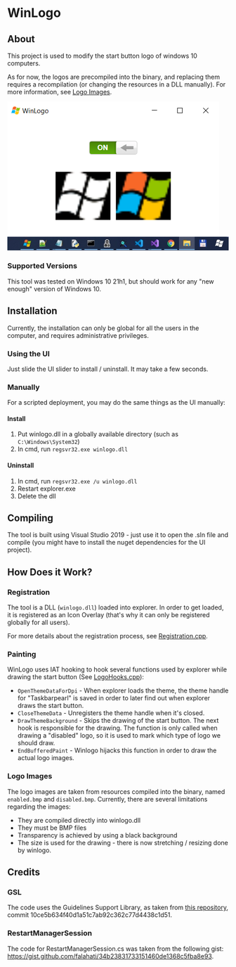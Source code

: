 # WinLogo
## About
This project is used to modify the start button logo of windows 10 computers.

As for now, the logos are precompiled into the binary, and replacing them requires a recompilation (or changing the resources in a DLL manually). For more information, see [Logo Images](#Logo-Images).

![Installer UI](/docs/ui.png)
![Taskbar](/docs/taskbar.jpg)

### Supported Versions
This tool was tested on Windows 10 21h1, but should work for any "new enough" version of Windows 10.

## Installation
Currently, the installation can only be global for all the users in the computer, and requires administrative privileges.

### Using the UI
Just slide the UI slider to install / uninstall. It may take a few seconds.

### Manually
For a scripted deployment, you may do the same things as the UI manually:

#### Install
1. Put winlogo.dll in a globally available directory (such as `C:\Windows\System32`)
2. In cmd, run `regsvr32.exe winlogo.dll`

#### Uninstall
1. In cmd, run `regsvr32.exe /u winlogo.dll`
2. Restart explorer.exe
3. Delete the dll

## Compiling
The tool is built using Visual Studio 2019 - just use it to open the .sln file and compile (you might have to install the nuget dependencies for the UI project).

## How Does it Work?
### Registration
The tool is a DLL (`winlogo.dll`) loaded into explorer. In order to get loaded, it is registered as an Icon Overlay (that's why it can only be registered globally for all users).

For more details about the registration process, see [Registration.cpp](winlogo\Registration.cpp).

### Painting
WinLogo uses IAT hooking to hook several functions used by explorer while drawing the start button (See [LogoHooks.cpp](winlogo\LogoHooks.cpp)):
* `OpenThemeDataForDpi` - When explorer loads the theme, the theme handle for "Taskbarpearl" is saved in order to later find out when explorer draws the start button.
* `CloseThemeData` - Unregisters the theme handle when it's closed.
* `DrawThemeBackground` - Skips the drawing of the start button. The next hook is responsible for the drawing. The function is only called when drawing a "disabled" logo, so it is used to mark which type of logo we should draw.
* `EndBufferedPaint` - Winlogo hijacks this function in order to draw the actual logo images.

### Logo Images
The logo images are taken from resources compiled into the binary, named `enabled.bmp` and `disabled.bmp`.
Currently, there are several limitations regarding the images:
* They are compiled directly into winlogo.dll
* They must be BMP files
* Transparency is achieved by using a black background
* The size is used for the drawing - there is now stretching / resizing done by winlogo.

## Credits
### GSL
The code uses the Guidelines Support Library, as taken from [this repository](https://github.com/microsoft/GSL), commit 10ce5b634f40d1a51c7ab92c362c77d4438c1d51.

### RestartManagerSession
The code for RestartManagerSession.cs was taken from the following gist: https://gist.github.com/falahati/34b23831733151460de1368c5fba8e93.